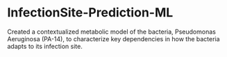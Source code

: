 # InfectionSite-Prediction-ML
Created a contextualized metabolic model of the bacteria, Pseudomonas Aeruginosa (PA-14), to characterize key dependencies in how the bacteria adapts to its infection site. 

